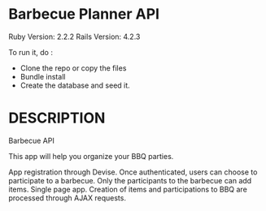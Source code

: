 Barbecue Planner API
================

Ruby Version: 2.2.2
Rails Version: 4.2.3

To run it, do :
- Clone the repo or copy the files
- Bundle install
- Create the database and seed it.

DESCRIPTION
=====================

Barbecue API

This app will help you organize your BBQ parties.

App registration through Devise. Once authenticated, users can choose to participate to a barbecue. Only the participants to the barbecue can add items.
Single page app. Creation of items and participations to BBQ are processed through AJAX requests.
